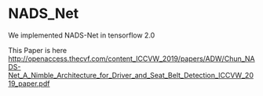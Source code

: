 # NADS_Net

We implemented NADS-Net in tensorflow 2.0

This Paper is here
http://openaccess.thecvf.com/content_ICCVW_2019/papers/ADW/Chun_NADS-Net_A_Nimble_Architecture_for_Driver_and_Seat_Belt_Detection_ICCVW_2019_paper.pdf
